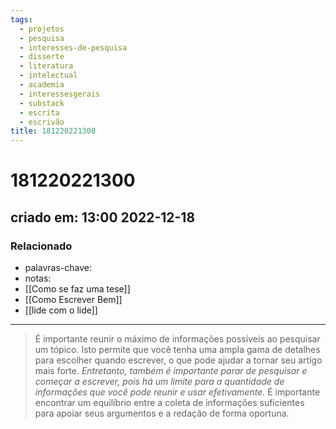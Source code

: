 ```yaml
---
tags:
  - projetos
  - pesquisa
  - interesses-de-pesquisa
  - disserte
  - literatura
  - intelectual
  - academia
  - interessesgerais
  - substack
  - escrita
  - escrivão
title: 181220221300
---
```


# 181220221300

## criado em: 13:00 2022-12-18

### Relacionado

- palavras-chave: 
- notas: 
- [[Como se faz uma tese]]
- [[Como Escrever Bem]]
- [[lide com o lide]]
---

>É importante reunir o máximo de informações possíveis ao pesquisar um tópico. Isto permite que você tenha uma ampla gama de detalhes para escolher quando escrever, o que pode ajudar a tornar seu artigo mais forte. *Entretanto, também é importante parar de pesquisar e começar a escrever, pois há um limite para a quantidade de informações que você pode reunir e usar efetivamente.* É importante encontrar um equilíbrio entre a coleta de informações suficientes para apoiar seus argumentos e a redação de forma oportuna.
